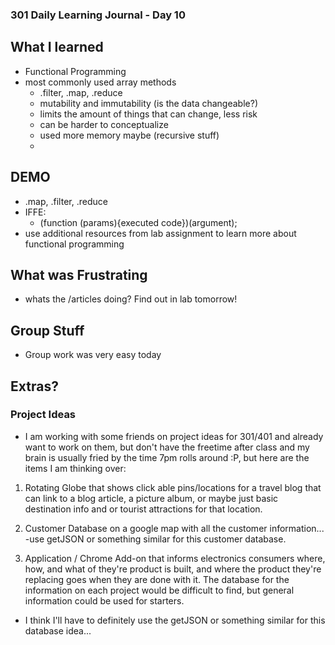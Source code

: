 ### 301 Daily Learning Journal - Day 10

## What I learned
- Functional Programming
- most commonly used array methods
  - .filter, .map, .reduce
  - mutability and immutability (is the data changeable?)
  - limits the amount of things that can change, less risk
  - can be harder to conceptualize
  - used more memory maybe (recursive stuff)
  -
## DEMO
- .map, .filter, .reduce
- IFFE:
  - (function (params){executed code})(argument);
- use additional resources from lab assignment to learn more about functional programming



## What was Frustrating
- whats the /articles doing? Find out in lab tomorrow!

## Group Stuff
- Group work was very easy today

## Extras?


### Project Ideas

- I am working with some friends on project ideas for 301/401 and already want to work on them, but don't have the freetime after class and my brain is usually fried by the time 7pm rolls around :P, but here are the items I am thinking over:

1. Rotating Globe that shows click able pins/locations for a travel blog that can link to a blog article, a picture album, or maybe just basic destination info and or tourist attractions for that location.


2. Customer Database on a google map with all the customer information...
-use getJSON or something similar for this customer database.

3. Application / Chrome Add-on that informs electronics consumers where, how, and what of they're product is built, and where the product they're replacing goes when they are done with it. The database for the information on each project would be difficult to find, but general information could be used for starters.
- I think I'll have to definitely use the getJSON or something similar for this database idea...
